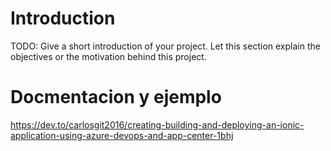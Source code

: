 # Introduction 
TODO: Give a short introduction of your project. Let this section explain the objectives or the motivation behind this project. 

# Docmentacion y ejemplo

https://dev.to/carlosgit2016/creating-building-and-deploying-an-ionic-application-using-azure-devops-and-app-center-1bhj




